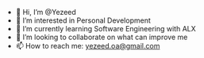 - 👋 Hi, I’m @Yezeed
- 👀 I’m interested in Personal Development
- 🌱 I’m currently learning Software Engineering with ALX
- 💞️ I’m looking to collaborate on what can improve me
- 📫 How to reach me: yezeed.oa@gmail.com

<!---
Yezeed/Yezeed is a ✨ special ✨ repository because its `README.md` (this file) appears on your GitHub profile.
You can click the Preview link to take a look at your changes.
--->
